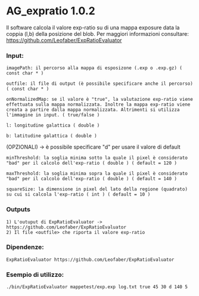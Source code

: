 # AG_expratio 1.0.2

Il software calcola il valore exp-ratio su di una mappa exposure data la coppia (l,b) della posizione del blob.
Per maggiori informazioni consultare: https://github.com/Leofaber/ExpRatioEvaluator

### Input:
	
	imagePath: il percorso alla mappa di esposizone (.exp o .exp.gz) ( const char * )

	outfile: il file di output (è possibile specificare anche il percorso) ( const char * )

	onNormalizedMap: se il valore è "true", la valutazione exp-ratio viene effettuata sulla mappa normalizzata. Inoltre la mappa exp-ratio viene creata a partire dalla mappa normalizzata. Altrimenti si utilizza l'immagine in input. ( true/false )
	
	l: longitudine galattica ( double )
	
	b: latitudine galattica ( double )
	
(OPZIONALI) -> è possibile specificare "d" per usare il valore di default

	minThreshold: la soglia minima sotto la quale il pixel è considerato "bad" per il calcolo dell'exp-ratio ( double ) ( default = 120 )
	
	maxThreshold: la soglia minima sopra la quale il pixel è considerato "bad" per il calcolo dell'exp-ratio ( double ) ( default = 140 )

	squareSize: la dimensione in pixel del lato della regione (quadrato) su cui si calcola l'exp-ratio ( int ) ( default = 10 )

### Outputs

	1) L'outuput di ExpRatioEvaluator -> https://github.com/Leofaber/ExpRatioEvaluator
	2) Il file <outfile> che riporta il valore exp-ratio
	
### Dipendenze:

	ExpRatioEvaluator https://github.com/Leofaber/ExpRatioEvaluator

### Esempio di utilizzo:

	./bin/ExpRatioEvaluator mappetest/exp.exp log.txt true 45 30 d 140 5

